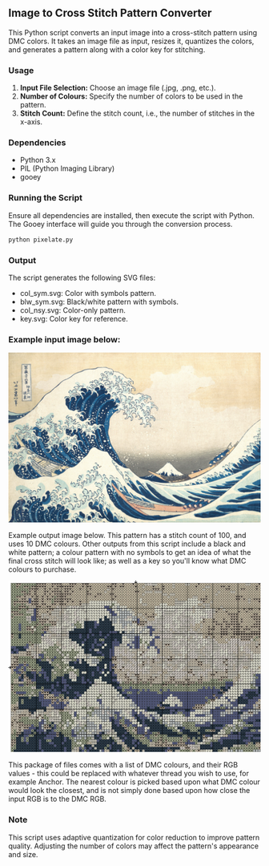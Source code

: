 ## Image to Cross Stitch Pattern Converter

This Python script converts an input image into a cross-stitch pattern using DMC colors. It takes an image file as input, resizes it, quantizes the colors, and generates a pattern along with a color key for stitching.

### Usage
1. **Input File Selection:** Choose an image file (.jpg, .png, etc.).
2. **Number of Colours:** Specify the number of colors to be used in the pattern.
3. **Stitch Count:** Define the stitch count, i.e., the number of stitches in the x-axis.

### Dependencies
- Python 3.x
- PIL (Python Imaging Library)
- gooey

### Running the Script
Ensure all dependencies are installed, then execute the script with Python. The Gooey interface will guide you through the conversion process.

```bash
python pixelate.py
```

### Output
The script generates the following SVG files:

* col_sym.svg: Color with symbols pattern.
* blw_sym.svg: Black/white pattern with symbols.
* col_nsy.svg: Color-only pattern.
* key.svg: Color key for reference.

### Example input image below:

![Input Image](https://github.com/PaulMakesStuff/Python_Cross_Stitch/blob/master/wave.jpg)

Example output image below. This pattern has a stitch count of 100, and uses 10 DMC colours. Other outputs from this script include a black and white pattern; a colour pattern with no symbols to get an idea of what the final cross stitch will look like; as well as a key so you'll know what DMC colours to purchase.

![Output Image](https://github.com/PaulMakesStuff/Python_Cross_Stitch/blob/master/col_sym.png)

This package of files comes with a list of DMC colours, and their RGB values - this could be replaced with whatever thread you wish to use, for example Anchor. The nearest colour is picked based upon what DMC colour would look the closest, and is not simply done based upon how close the input RGB is to the DMC RGB.

### Note
This script uses adaptive quantization for color reduction to improve pattern quality. Adjusting the number of colors may affect the pattern's appearance and size.


